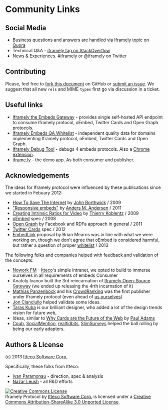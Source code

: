 # Community Links

## Social Media

- Business questions and answers are handled via [Iframely topic on Quora](http://www.quora.com/Iframely)
- Technical Q&A - [iframely tag on StackOverflow](http://stackoverflow.com/questions/tagged/iframely)
- News & Experiences. [#iframely](https://twitter.com/search?q=iframely&src=typd&mode=realtime) or [@iframely](https://twitter.com/iframely) on Twitter


 
## Contributing

Please, feel free to [fork this document](https://github.com/itteco/oembed2) on GitHub or [submit an issue](https://github.com/itteco/oembed2/issues/new). 
We suggest that all new `rels` and MIME `types` first go via discussion in a ticket.



## Useful links

- [Iframely the Embeds Gateway](http://iframely.com/gateway) - provides single self-hosted API endpoint to consume Iframely protocol, oEmbed, Twitter Cards and Open Graph protocols.
- [Iframely Embeds QA Whitelist](http://iframely.com/qa) - independent quality data for domains implementing Iframely protocol, oEmbed, Twitter Cards and Open Graph.
- [Iframely Debug Tool](http://iframely.com/debug) - debugs 4 embeds protocols. Also a [Chrome extension](https://chrome.google.com/webstore/detail/iframely-semantic-url-deb/lhemgegopokbfknihjcefbaamgoojfjf).
- [iframe.ly](http://iframe.ly) - the demo app. As both consumer and publisher.



## Acknowledgements 

The ideas for Iframely protocol were influenced by these publications since we started in Febuary 2012:

- [How To Save The Internet](http://www.businessinsider.com/how-to-save-the-internet-2009-11) by [John Borthwick](https://twitter.com/Borthwick) / 2009
- ["Responsive embeds"](http://amobil.se/2011/11/responsive-embeds/) by [Anders M. Andersen](https://twitter.com/andmag) / 2011
- [Creating Intrinsic Ratios for Video](http://alistapart.com/article/creating-intrinsic-ratios-for-video) by [Thierry Koblentz](https://twitter.com/thierrykoblentz) / 2009
- [oEmbed](http://oembed.com) spec / 2008
- [Open Graph](http://ogp.me) by Facebook and RDFa approach in general / 2011
- [Twitter Cards](https://dev.twitter.com/docs/cards/types/player-card) spec / 2012
- [EmbedLink](https://sites.google.com/site/embedlink/home) proposal by Brian Mearns was in line with what we were working on, though we don't agree that oEmbed is considered harmful, but rather a question of proper [whitelist](http://iframely.com/qa) / 2013


The following folks and companies helped with feedback and validation of the concepts:

- [Nowork FM](http://nowork.fm) - [Itteco](http://itteco.com)'s simple intranet, we opted to build to immerse ourselves in all requirements of embeds Consumer
- Anatoly Ivanov built the 3rd reincarnation of [Iframely Open-Source Gateway](http://github.com/itteco/iframely) (we ended up releasing the 4rth incarnation of it)
- [Mathias Panzenböck](https://github.com/panzi) and his [CrowdRanking](http://crowdranking.com/) was the first publisher under Iframely protocol (even ahead of [us ourselves](http://iframe.ly))
- [Jon Cianciullo](https://twitter.com/jonnyjon/) helped validate some ideas.
- [Taras Kuba](https://twitter.com/taraskuba) is our brilliant designer, who added a lot of the design trends vision for future web,
- Ideas, similar to [Why Cards are the Future of the Web](http://insideintercom.io/why-cards-are-the-future-of-the-web/) by [Paul Adams](https://twitter.com/padday)
- [Coub](http://coub.com), [SocialMention](http://socialmention.com), [realtidbits](http://realtidbits.com), [SlimSurveys](http://slimsurveys.com) helped the ball rolling by being our early adapters.




## Authors & License

(c) 2013 [Itteco Software Corp.](http://itteco.com) 

Specifically, these folks from Itteco:

- [Ivan Paramonau](https://twitter.com/iparamonau) - direction, spec & analysis
- [Nazar Leush](https://github.com/nleus) - all R&D efforts

<a rel="license" href="http://creativecommons.org/licenses/by-sa/3.0/deed.en_US"><img alt="Creative Commons License" style="border-width:0" src="http://i.creativecommons.org/l/by-sa/3.0/88x31.png" /></a><br /><span xmlns:dct="http://purl.org/dc/terms/" property="dct:title">Iframely Protocol</span> by <a xmlns:cc="http://creativecommons.org/ns#" href="http://iframely.com/oembed2" property="cc:attributionName" rel="cc:attributionURL">Itteco Software Corp.</a> is licensed under a <a rel="license" href="http://creativecommons.org/licenses/by-sa/3.0/deed.en_US">Creative Commons Attribution-ShareAlike 3.0 Unported License</a>.